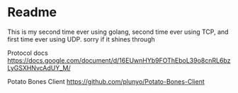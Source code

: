 # Readme

This is my second time ever using golang, second time ever using TCP, and first time ever using UDP.
sorry if it shines through

Protocol docs
https://docs.google.com/document/d/16EUwnHYb9FOThEboL39o8cnRL6bzLyGSXHNvcAdUY_M/

Potato Bones Client
https://github.com/plunyo/Potato-Bones-Client
